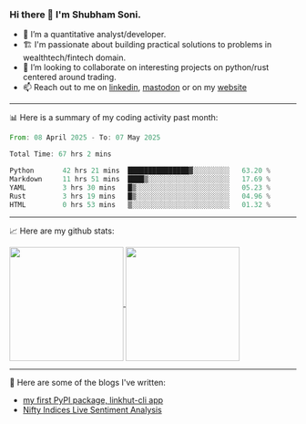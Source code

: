 ### Hi there 👋 I'm Shubham Soni.

- 🔭 I’m a quantitative analyst/developer.
- 🏗 I'm passionate about building practical solutions to problems in wealthtech/fintech domain.
- 👯 I’m looking to collaborate on interesting projects on python/rust centered around trading.
- 📫 Reach out to me on [linkedin](https://linkedin.com/in/shubxam), <a rel="me" href="https://mastodon.social/@shubxam">mastodon</a> or on my [website](https://shubxam.tech)

---

📊 Here is a summary of my coding activity past month:

<!--START_SECTION:waka-->

```rust
From: 08 April 2025 - To: 07 May 2025

Total Time: 67 hrs 2 mins

Python       42 hrs 21 mins  ███████████████▓░░░░░░░░░   63.20 %
Markdown     11 hrs 51 mins  ████▒░░░░░░░░░░░░░░░░░░░░   17.69 %
YAML         3 hrs 30 mins   █▒░░░░░░░░░░░░░░░░░░░░░░░   05.23 %
Rust         3 hrs 19 mins   █▒░░░░░░░░░░░░░░░░░░░░░░░   04.96 %
HTML         0 hrs 53 mins   ▒░░░░░░░░░░░░░░░░░░░░░░░░   01.32 %
```

<!--END_SECTION:waka-->

---

📈 Here are my github stats:

<a href="https://github.com/shubxam">
  <img height=200 align="center" src="https://github-readme-stats.vercel.app/api/?username=shubxam&theme=dark&show=prs_merged_percentage&hide_rank=true&disable_animations=true&card_width=450" />
</a>
<a href="https://github.com/shubxam">
  <img height=200 align="center" src="https://github-readme-stats.vercel.app/api/top-langs/?username=shubxam&hide=HTML,CSS,Jupyter%20Notebook,Dart&size_weight=0.5&count_weight=0.5&hide_progress=true&card_width=100" />
</a>

---

📝 Here are some of the blogs I've written:

<!-- BLOG-POST-LIST:START -->
- [my first PyPI package, linkhut-cli app](https://shubxam.tech/my-first-package-on-pypi/)
- [Nifty Indices Live Sentiment Analysis](https://shubxam.tech/nifty-indices-live-sentiment-analysis/)
<!-- BLOG-POST-LIST:END -->
